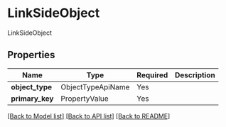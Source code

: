 # LinkSideObject

LinkSideObject

## Properties
| Name | Type | Required | Description |
| ------------ | ------------- | ------------- | ------------- |
**object_type** | ObjectTypeApiName | Yes |  |
**primary_key** | PropertyValue | Yes |  |


[[Back to Model list]](../../README.md#documentation-for-models) [[Back to API list]](../../README.md#documentation-for-api-endpoints) [[Back to README]](../../README.md)
